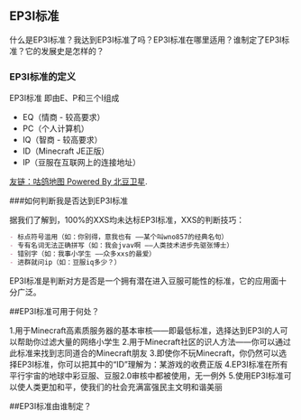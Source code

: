 ## EP3I标准

什么是EP3I标准？我达到EP3I标准了吗？EP3I标准在哪里适用？谁制定了EP3I标准？它的发展史是怎样的？

### EP3I标准的定义

EP3I标准 即由E、P和三个I组成


- EQ（情商 - 较高要求）
- PC（个人计算机）
- IQ（智商 - 较高要求）
- ID（Minecraft JE正版）
- IP（豆服在互联网上的连接地址）


[友链：咕鸽地图 Powered By 北豆卫星](https://map.ubb.asia).

###如何判断我是否达到EP3I标准

据我们了解到，100%的XXS均未达标EP3I标准，XXS的判断技巧：


```markdown
- 标点符号滥用（如：你别得，意我也有 ——某个叫wno857的经典名句）
- 专有名词无法正确拼写（如：我会jvav啊 ——人类技术进步先驱张博士）
- 错别字（如：我事小学生 ——众多xxs的最爱）
- 进群就问ip（如：豆服iq多少？）
```


EP3I标准是判断对方是否是一个拥有潜在进入豆服可能性的标准，它的应用面十分广泛。

##EP3I标准可用于何处？

1.用于Minecraft高素质服务器的基本审核——即最低标准，选择达到EP3I的人可以帮助你过滤大量的网络小学生
2.用于Minecraft社区的识人方法——你可以通过此标准来找到志同道合的Minecraft朋友
3.即使你不玩Minecraft，你仍然可以选择EP3I标准，你可以把其中的“ID”理解为：某游戏的收费正版
4.EP3I标准在所有平行宇宙的地球中彩豆服、豆服2.0审核中都被使用，无一例外
5.使用EP3I标准可以使人类更加和平，使我们的社会充满富强民主文明和谐美丽

##EP3I标准由谁制定？
